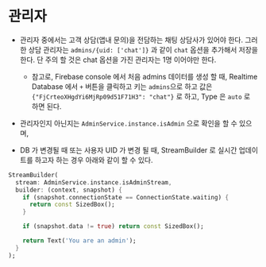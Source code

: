 # 관리자

- 관리자 중에서는 고객 상담(앱내 문의)을 전담하는 채팅 상담사가 있어야 한다. 그러한 상담 관리자는 `admins/{uid: ['chat']}` 과 같이 `chat` 옵션을 추가해서 저장을 한다. 단 주의 할 것은 chat 옵션을 가진 관리자는 1명 이어야만 한다.
  - 참고로, Firebase console 에서 처음 admins 데이터를 생성 할 때, Realtime Database 에서 `+` 버튼을 클릭하고 키는 `admins`으로 하고 값은 `{"FjCrteoXHgdYi6MjRp09d51F71H3": "chat"}` 로 하고, Type 은 `auto` 로 하면 된다.
  


- 관리자인지 아닌지는 `AdminService.instance.isAdmin` 으로 확인을 할 수 있으며,

- DB 가 변경될 때 또는 사용자 UID 가 변경 될 때, StreamBuilder 로 실시간 업데이트를 하고자 하는 경우 아래와 같이 할 수 있다.

```dart
StreamBuilder(
  stream: AdminService.instance.isAdminStream,
  builder: (context, snapshot) {
    if (snapshot.connectionState == ConnectionState.waiting) {
      return const SizedBox();
    }

    if (snapshot.data != true) return const SizedBox();

    return Text('You are an admin');
  }
);
```

